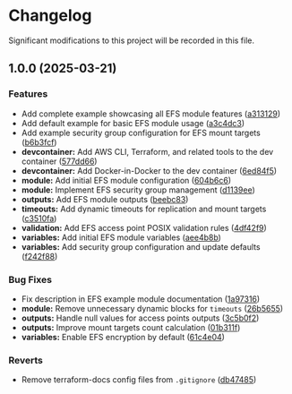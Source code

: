 # Changelog

Significant modifications to this project will be recorded in this file.

## 1.0.0 (2025-03-21)


### Features

* Add complete example showcasing all EFS module features ([a313129](https://github.com/stanislavzabarylo/terraform-aws-efs-module/commit/a31312956e72ed71abdb945fec76a790b5d03e84))
* Add default example for basic EFS module usage ([a3c4dc3](https://github.com/stanislavzabarylo/terraform-aws-efs-module/commit/a3c4dc3614e405dce882c4848cd508ec331b508a))
* Add example security group configuration for EFS mount targets ([b6b3fcf](https://github.com/stanislavzabarylo/terraform-aws-efs-module/commit/b6b3fcf99217db8d5e2617eac5da2f18391a42aa))
* **devcontainer:** Add AWS CLI, Terraform, and related tools to the dev container ([577dd66](https://github.com/stanislavzabarylo/terraform-aws-efs-module/commit/577dd6644d5352e1e9e97ec8d03ee26d4c2f4f71))
* **devcontainer:** Add Docker-in-Docker to the dev container ([6ed84f5](https://github.com/stanislavzabarylo/terraform-aws-efs-module/commit/6ed84f559f2e47cafe76045ff928d8f6f46a3b19))
* **module:** Add initial EFS module configuration ([604b6c6](https://github.com/stanislavzabarylo/terraform-aws-efs-module/commit/604b6c657d40e7d4cbcd98db6f19c26dc5f71b36))
* **module:** Implement EFS security group management ([d1139ee](https://github.com/stanislavzabarylo/terraform-aws-efs-module/commit/d1139eeaedcd298d2ccc418aaef8d6142c3a82dc))
* **outputs:** Add EFS module outputs ([beebc83](https://github.com/stanislavzabarylo/terraform-aws-efs-module/commit/beebc83fe3b131fa2d42605234c4e13890eeb269))
* **timeouts:** Add dynamic timeouts for replication and mount targets ([c3510fa](https://github.com/stanislavzabarylo/terraform-aws-efs-module/commit/c3510fa9cee8ce4790d4228bfc433f5a9284ccde))
* **validation:** Add EFS access point POSIX validation rules ([4df42f9](https://github.com/stanislavzabarylo/terraform-aws-efs-module/commit/4df42f9c2f6ad6cd4784eab57bdef73596f39d30))
* **variables:** Add initial EFS module variables ([aee4b8b](https://github.com/stanislavzabarylo/terraform-aws-efs-module/commit/aee4b8b8d02a8760a68df5f4c2b46ff46033cc41))
* **variables:** Add security group configuration and update defaults ([f242f88](https://github.com/stanislavzabarylo/terraform-aws-efs-module/commit/f242f881f878ad0aad6d05e95e96970d59268179))


### Bug Fixes

* Fix description in EFS example module documentation ([1a97316](https://github.com/stanislavzabarylo/terraform-aws-efs-module/commit/1a973161fe3968d4b2eaa0683e8182298a66eedd))
* **module:** Remove unnecessary dynamic blocks for `timeouts` ([26b5655](https://github.com/stanislavzabarylo/terraform-aws-efs-module/commit/26b56555fcf00180c0dfbc79159da2ad9a1e2255))
* **outputs:** Handle null values for access points outputs ([3c5b0f2](https://github.com/stanislavzabarylo/terraform-aws-efs-module/commit/3c5b0f273f8b4f352ff1bdb066c4926f92b46b2b))
* **outputs:** Improve mount targets count calculation ([01b311f](https://github.com/stanislavzabarylo/terraform-aws-efs-module/commit/01b311ffca24e75ef2ec74db487d6775a221cabd))
* **variables:** Enable EFS encryption by default ([61c4e04](https://github.com/stanislavzabarylo/terraform-aws-efs-module/commit/61c4e04fa38c9bd0f8c448564496f0c6257a6ded))


### Reverts

* Remove terraform-docs config files from `.gitignore` ([db47485](https://github.com/stanislavzabarylo/terraform-aws-efs-module/commit/db4748548418f30105b9b202dc3868cf5a3f708c))
